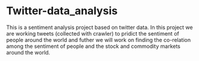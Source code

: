 # Twitter-data_analysis
This is a sentiment analysis project based on twitter data. In this project we are working tweets (collected with crawler) to pridict the sentiment of people around
the world and futher we will work on finding the co-relation among the sentiment of people and the stock and commodity markets around the world.


